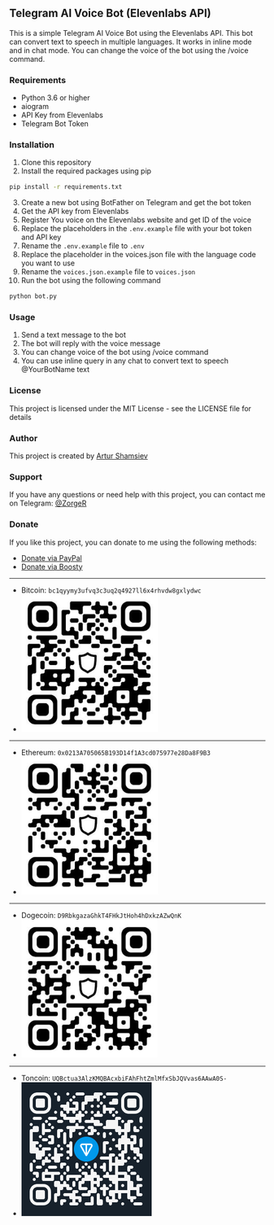 ## Telegram AI Voice Bot (Elevenlabs API)

This is a simple Telegram AI Voice Bot using the Elevenlabs API. This bot can convert text to speech in multiple languages.
It works in inline mode and in chat mode. You can change the voice of the bot using the /voice command.

### Requirements
- Python 3.6 or higher
- aiogram
- API Key from Elevenlabs
- Telegram Bot Token

### Installation
1. Clone this repository
2. Install the required packages using pip
```bash
pip install -r requirements.txt
```
3. Create a new bot using BotFather on Telegram and get the bot token
4. Get the API key from Elevenlabs
5. Register You voice on the Elevenlabs website and get ID of the voice
5. Replace the placeholders in the `.env.example` file with your bot token and API key
6. Rename the `.env.example` file to `.env`
7. Replace the placeholder in the voices.json file with the language code you want to use
8. Rename the `voices.json.example` file to `voices.json`
7. Run the bot using the following command
```bash
python bot.py
```

### Usage
1. Send a text message to the bot
2. The bot will reply with the voice message
3. You can change voice of the bot using /voice command
4. You can use inline query in any chat to convert text to speech @YourBotName text

### License
This project is licensed under the MIT License - see the LICENSE file for details

### Author
This project is created by [Artur Shamsiev](https://github.com/ZorgeR/Telegram-AI-Voice-Bot)

### Support
If you have any questions or need help with this project, you can contact me on Telegram: [@ZorgeR](https://t.me/ZorgeR)

### Donate
If you like this project, you can donate to me using the following methods:
- [Donate via PayPal](https://www.paypal.com/paypalme/ashamsiev)
- [Donate via Boosty](https://boosty.to/zorgg/purchase/1708542?ssource=DIRECT&share=subscription_link)
---
- Bitcoin: `bc1qyymy3ufvq3c3uq2q4927ll6x4rhvdw8gxlydwc`
- ![BTC QR code](static/btc.png)
---
- Ethereum: `0x0213A705065B193D14f1A3cd075977e28Da8F9B3`
- ![ETH QR code](static/eth.png)
---
- Dogecoin: `D9RbkgazaGhkT4FHkJtHoh4hDxkzAZwQnK`
- ![ETH QR code](static/doge.png)
---
- Toncoin: `UQBctua3AlzKMQBAcxbiFAhFhtZmlMfxSbJQVvas6AAwA0S-`
- ![TON QR code](static/ton.png)




